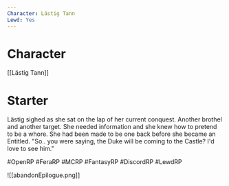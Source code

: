 ```yaml
---
Character: Lästig Tann
Lewd: Yes
---
```

# Character
[[Lästig Tann]]

# Starter
Lästig sighed as she sat on the lap of her current conquest. Another brothel and another target. She needed information and she knew how to pretend to be a whore. She had been made to be one back before she became an Entitled. "So.. you were saying, the Duke will be coming to the Castle? I'd love to see him." 

#OpenRP #FeraRP #MCRP #FantasyRP #DiscordRP #LewdRP 

![[abandonEpilogue.png]]